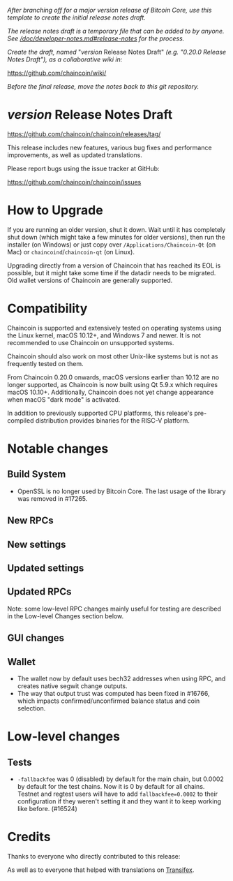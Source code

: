 *After branching off for a major version release of Bitcoin Core, use this
template to create the initial release notes draft.*

*The release notes draft is a temporary file that can be added to by anyone. See
[/doc/developer-notes.md#release-notes](/doc/developer-notes.md#release-notes)
for the process.*

*Create the draft, named* "*version* Release Notes Draft"
*(e.g. "0.20.0 Release Notes Draft"), as a collaborative wiki in:*

https://github.com/chaincoin/wiki/

*Before the final release, move the notes back to this git repository.*

*version* Release Notes Draft
===============================

  <https://github.com/chaincoin/chaincoin/releases/tag/>

This release includes new features, various bug fixes and performance
improvements, as well as updated translations.

Please report bugs using the issue tracker at GitHub:

  <https://github.com/chaincoin/chaincoin/issues>

How to Upgrade
==============

If you are running an older version, shut it down. Wait until it has completely
shut down (which might take a few minutes for older versions), then run the
installer (on Windows) or just copy over `/Applications/Chaincoin-Qt` (on Mac)
or `chaincoind`/`chaincoin-qt` (on Linux).

Upgrading directly from a version of Chaincoin that has reached its EOL is
possible, but it might take some time if the datadir needs to be migrated. Old
wallet versions of Chaincoin are generally supported.

Compatibility
==============

Chaincoin is supported and extensively tested on operating systems using
the Linux kernel, macOS 10.12+, and Windows 7 and newer. It is not recommended
to use Chaincoin on unsupported systems.

Chaincoin should also work on most other Unix-like systems but is not
as frequently tested on them.

From Chaincoin 0.20.0 onwards, macOS versions earlier than 10.12 are no
longer supported, as Chaincoin is now built using Qt 5.9.x which requires
macOS 10.10+. Additionally, Chaincoin does not yet change appearance when
macOS "dark mode" is activated.

In addition to previously supported CPU platforms, this release's pre-compiled
distribution provides binaries for the RISC-V platform.

Notable changes
===============

Build System
------------

- OpenSSL is no longer used by Bitcoin Core. The last usage of the library
was removed in #17265.

New RPCs
--------

New settings
------------

Updated settings
----------------

Updated RPCs
------------

Note: some low-level RPC changes mainly useful for testing are described in the
Low-level Changes section below.

GUI changes
-----------

Wallet
------

- The wallet now by default uses bech32 addresses when using RPC, and creates native segwit change outputs.
- The way that output trust was computed has been fixed in #16766, which impacts confirmed/unconfirmed balance status and coin selection.

Low-level changes
=================

Tests
-----

- `-fallbackfee` was 0 (disabled) by default for the main chain, but 0.0002 by default for the test chains. Now it is 0
  by default for all chains. Testnet and regtest users will have to add `fallbackfee=0.0002` to their configuration if
  they weren't setting it and they want it to keep working like before. (#16524)

Credits
=======

Thanks to everyone who directly contributed to this release:


As well as to everyone that helped with translations on
[Transifex](https://www.transifex.com/chaincoin/chaincoin/).
